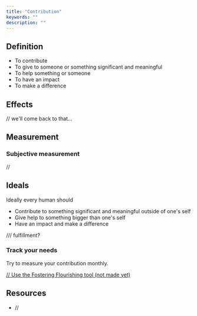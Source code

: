 ```yaml
---
title: "Contribution"
keywords: ""
description: ""
---
```


## Definition

- To contribute
- To give to someone or something significant and meaningful
- To help something or someone
- To have an impact
- To make a difference

## Effects

// we'll come back to that...

## Measurement

### Subjective measurement

//

## Ideals

Ideally every human should

- Contribute to something significant and meaningful outside of one's self
- Give help to something bigger than one's self
- Have an impact and make a difference

/// fulfillment?

### Track your needs

Try to measure your contribution monthly.

[// Use the Fostering Flourishing tool (not made yet)](/)

## Resources

- //
